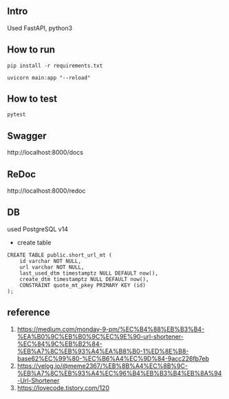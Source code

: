 
## Intro
Used FastAPI, python3


## How to run
```
pip install -r requirements.txt

uvicorn main:app "--reload"
```

## How to test
```
pytest
```

## Swagger
http://localhost:8000/docs

## ReDoc
http://localhost:8000/redoc

## DB

used PostgreSQL v14

- create table

```postgresql
CREATE TABLE public.short_url_mt (
	id varchar NOT NULL,
	url varchar NOT NULL,
	last_used_dtm timestamptz NULL DEFAULT now(),
	create_dtm timestamptz NULL DEFAULT now(),
	CONSTRAINT quote_mt_pkey PRIMARY KEY (id)
);
```


<!-- ## Thoguht
1. db 하루에 한번씩 배치 돌면서 없애기. -> 마지막 조회일자 기준.
2. pk를 무엇으로? sequence 가능? sequence 가능하면 base62사용시 한바뀌 916,132,832. 그냥 써도 될듯. PK 중복체크 필수! -->

<!-- ## Q
1. 왜 굳이 random?
2. URL 최대길이? 2000자 정도
- https://qqqqqq.tistory.com/entry/%EC%B5%9C%EB%8C%80-URL-%EA%B8%B8%EC%9D%B4%EC%97%90-%EB%8C%80%ED%95%9C-%EC%9D%B4%EC%95%BC%EA%B8%B0
3. Redis? 성능을 위해 있으면 좋다.
4.   -->


## reference
1. https://medium.com/monday-9-pm/%EC%B4%88%EB%B3%B4-%EA%B0%9C%EB%B0%9C%EC%9E%90-url-shortener-%EC%84%9C%EB%B2%84-%EB%A7%8C%EB%93%A4%EA%B8%B0-1%ED%8E%B8-base62%EC%99%80-%EC%B6%A4%EC%9D%84-9acc226fb7eb
2. https://velog.io/@meme2367/%EB%8B%A4%EC%8B%9C-%EB%A7%8C%EB%93%A4%EC%96%B4%EB%B3%B4%EB%8A%94-Url-Shortener
3. https://lovecode.tistory.com/120
